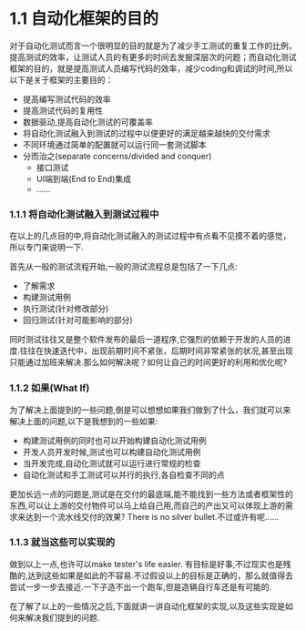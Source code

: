 # 1.1 自动化框架的目的
对于自动化测试而言一个很明显的目的就是为了减少手工测试的重复工作的比例，提高测试的效率，让测试人员的有更多的时间去发掘深层次的问题；而自动化测试框架的目的，就是提高测试人员编写代码的效率，减少coding和调试的时间,所以以下是关于框架的主要目的：

- 提高编写测试代码的效率
- 提高测试代码的复用性
- 数据驱动,提高自动化测试的可覆盖率
- 将自动化测试融入到测试的过程中以便更好的满足越来越快的交付需求
- 不同环境通过简单的配置就可以运行同一套测试脚本
- 分而治之(separate concerns/divided and conquer)
    * 接口测试
    * UI端到端(End to End)集成
    * ......

### 1.1.1 将自动化测试融入到测试过程中
在以上的几点目的中,将自动化测试融入的测试过程中有点看不见摸不着的感觉，所以专门来说明一下.

首先从一般的测试流程开始,一般的测试流程总是包括了一下几点:

- 了解需求
- 构建测试用例
- 执行测试(针对修改部分)
- 回归测试(针对可能影响的部分)

同时测试往往又是整个软件发布的最后一道程序,它强烈的依赖于开发的人员的进度.往往在快速迭代中，出现前期时间不紧张，后期时间非常紧张的状况,甚至出现只能通过加班来解决.那么如何解决呢？如何让自己的时间更好的利用和优化呢?

### 1.1.2 如果(What If)
为了解决上面提到的一些问题,倒是可以想想如果我们做到了什么，我们就可以来解决上面的问题,以下是我想到的一些如果:

- 构建测试用例的同时也可以开始构建自动化测试用例
- 开发人员开发时候,测试也可以构建自动化测试用例
- 当开发完成,自动化测试就可以运行进行常规的检查
- 自动化测试和手工测试可以并行的执行,各自检查不同的点

更加长远一点的问题是,测试是在交付的最底端,能不能找到一些方法或者框架性的东西,可以让上游的交付物件可以马上给自己用,而自己的产出又可以体现上游的需求来达到一个流水线交付的效果?
There is no silver bullet.不过或许有呢......

### 1.1.3 就当这些可以实现的

做到以上一点,也许可以make tester's life easier.
有目标是好事,不过现实也是残酷的,达到这些如果是如此的不容易.不过假设以上的目标是正确的，那么就值得去尝试一步一步去接近.一下子造不出一个跑车,但是造辆自行车还是有可能的.

在了解了以上的一些情况之后,下面就讲一讲自动化框架的实现,以及这些实现是如何来解决我们提到的问题.




